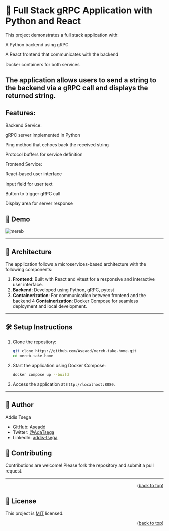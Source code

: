 
# 🧪 Full Stack gRPC Application with Python and React

This project demonstrates a full stack application with:

A Python backend using gRPC

A React frontend that communicates with the backend

Docker containers for both services

The application allows users to send a string to the backend via a gRPC call and displays the returned string.
---

## Features:

Backend Service:

gRPC server implemented in Python

Ping method that echoes back the received string

Protocol buffers for service definition

Frontend Service:

React-based user interface

Input field for user text

Button to trigger gRPC call

Display area for server response

## 📸 Demo
![mereb](https://github.com/user-attachments/assets/a7055b70-21cb-4ba2-a2e4-955e6cb4b7bd)


---

## 🧱 Architecture

The application follows a microservices-based architecture with the following components:

1. **Frontend**: Built with React and vitest for a responsive and interactive user interface.
2. **Backend**: Developed using Python, gRPC, pytest
3. **Containerization**: For communication between frontend and the backend
4  **Containerization**: Docker Compose for seamless deployment and local development.

---


## 🛠️ Setup Instructions

1. Clone the repository:
    ```bash
    git clone https://github.com/Aseadd/mereb-take-home.git
    cd mereb-take-home
    ```

2. Start the application using Docker Compose:
    ```bash
    docker compose up --build
    ```

3. Access the application at `http://localhost:8080`.

---

## 👥 Author <a name="author"></a>

Addis Tsega

- GitHub: [Aseadd](https://github.com/Aseadd)
- Twitter: [@AdaTsega](https://twitter.com/AdaTsega)
- LinkedIn: [addis-tsega](https://www.linkedin.com/in/addis-tsega/)

## 🤝 Contributing

Contributions are welcome! Please fork the repository and submit a pull request.

---
<p align="right">(<a href="#readme-top">back to top</a>)</p>

<!-- LICENSE -->

## 📝 License <a name="license"></a>

This project is [MIT](./MIT.md) licensed.



<p align="right">(<a href="#readme-top">back to top</a>)</p>
